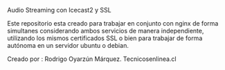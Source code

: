Audio Streaming con Icecast2 y SSL

Este repositorio esta creado para trabajar en conjunto con nginx de forma simultanes considerando ambos servicios de manera independiente, utilizando los mismos certificados SSL o bien para trabajar de forma autónoma en un servidor ubuntu o debian.

Creado por :
Rodrigo Oyarzún Márquez.
Tecnicosenlinea.cl
